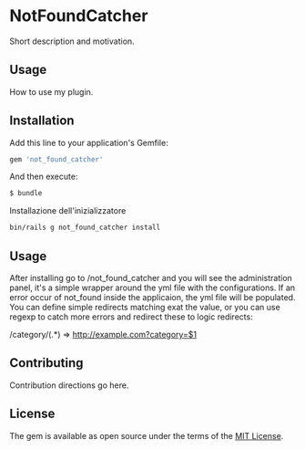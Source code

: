 # NotFoundCatcher
Short description and motivation.

## Usage
How to use my plugin.

## Installation
Add this line to your application's Gemfile:

```ruby
gem 'not_found_catcher'
```

And then execute:
```bash
$ bundle
```

Installazione dell'inizializzatore
```bash
bin/rails g not_found_catcher install
```

## Usage
After installing go to /not_found_catcher and you will see the administration panel, it's a simple 
wrapper around the yml file with the configurations.
If an error occur of not_found inside the applicaion, the yml file will be populated.
You can define simple redirects matching exat the value, or you can use regexp to catch more errors and
redirect these to logic redirects:

/category/(.*)  => http://example.com?category=$1

	

## Contributing
Contribution directions go here.

## License
The gem is available as open source under the terms of the [MIT License](http://opensource.org/licenses/MIT).
